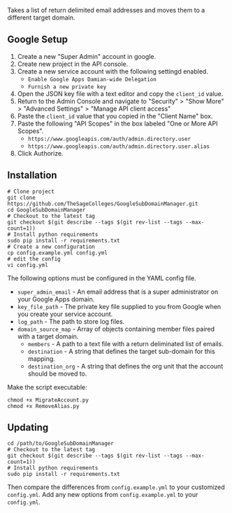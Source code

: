 Takes a list of return delimited email addresses and moves them to a different target domain.

## Google Setup

1. Create a new "Super Admin" account in google.
2. Create new project in the API console.
3. Create a new service account with the following settingd enabled.
    * `Enable Google Apps Damian-wide Delegation`
    * `Furnish a new private key`
4. Open the JSON key file with a text editor and copy the `client_id` value.
5. Return to the Admin Console and navigate to "Security" > "Show More" > "Advanced Settings" > "Manage API client access"
6. Paste the `client_id` value that you copied in the "Client Name" box.
7. Paste the following "API Scopes" in the box labeled "One or More API Scopes".
    * `https://www.googleapis.com/auth/admin.directory.user`
    * `https://www.googleapis.com/auth/admin.directory.user.alias`
8. Click Authorize.

## Installation

```shell
# Clone project
git clone https://github.com/TheSageColleges/GoogleSubDomainManager.git
cd GoogleSubDomainManager
# Checkout to the latest tag
git checkout $(git describe --tags $(git rev-list --tags --max-count=1))
# Install python requirements
sudo pip install -r requirements.txt
# Create a new configuration
cp config.example.yml config.yml
# edit the config
vi config.yml
```

The following options must be configured in the YAML config file.

* `super_admin_email` - An email address that is a super administrator on your Google Apps domain.
* `key_file_path` - The private key file supplied to you from Google when you create your service account.
* `log_path` - The path to store log files.
* `domain_source_map` - Array of objects containing member files paired with a target domain.
    * `members` - A path to a text file with a return deliminated list of emails.
    * `destination` - A string that defines the target sub-domain for this mapping.
    * `destination_org` - A string that defines the org unit that the account should be moved to. 

Make the script executable:

```shell
chmod +x MigrateAccount.py
chmod +x RemoveAlias.py
```

## Updating

```
cd /path/to/GoogleSubDomainManager
# Checkout to the latest tag
git checkout $(git describe --tags $(git rev-list --tags --max-count=1))
# Install python requirements
sudo pip install -r requirements.txt
```

Then compare the differences from `config.example.yml` to your customized `config.yml`. Add any new options from  `config.example.yml` to your `config.yml`.
